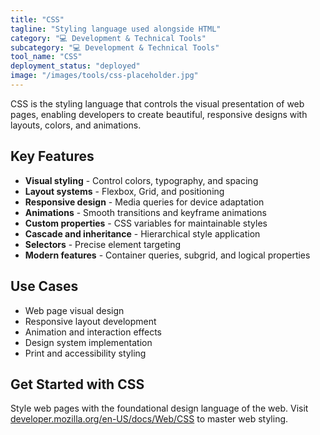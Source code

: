 ```yaml
---
title: "CSS"
tagline: "Styling language used alongside HTML"
category: "💻 Development & Technical Tools"
subcategory: "💻 Development & Technical Tools"
tool_name: "CSS"
deployment_status: "deployed"
image: "/images/tools/css-placeholder.jpg"
---
```

CSS is the styling language that controls the visual presentation of web pages, enabling developers to create beautiful, responsive designs with layouts, colors, and animations.

## Key Features

- **Visual styling** - Control colors, typography, and spacing
- **Layout systems** - Flexbox, Grid, and positioning
- **Responsive design** - Media queries for device adaptation
- **Animations** - Smooth transitions and keyframe animations
- **Custom properties** - CSS variables for maintainable styles
- **Cascade and inheritance** - Hierarchical style application
- **Selectors** - Precise element targeting
- **Modern features** - Container queries, subgrid, and logical properties

## Use Cases

- Web page visual design
- Responsive layout development
- Animation and interaction effects
- Design system implementation
- Print and accessibility styling

## Get Started with CSS

Style web pages with the foundational design language of the web. Visit [developer.mozilla.org/en-US/docs/Web/CSS](https://developer.mozilla.org/en-US/docs/Web/CSS) to master web styling.